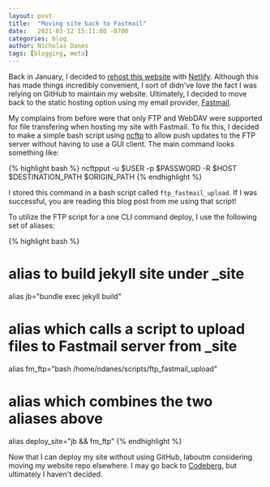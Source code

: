 ```yaml
---
layout: post
title:  "Moving site back to Fastmail"
date:   2021-03-12 15:11:00 -0700
categories: blog
author: Nicholas Danes
tags: [blogging, meta]
---
```


Back in January, I decided to [rehost this website](https://ndanes.com/blog/2021/01/23/moving-site-to-netlify/) with [Netlify](https://netlify.com). Although this has made things incredibly convenient, I sort of didn've love the fact I was relying on GitHub to maintain my website. Ultimately, I decided to move back to the static hosting option using my email provider, [Fastmail](https://fastmail.com).

My complains from before were that only FTP and WebDAV were supported for file transfering when hosting my site with Fastmail. To fix this, I decided to make a simple bash script using [ncftp](https://www.ncftp.com/ncftp/doc/ncftpput.html) to allow push updates to the FTP server without having to use a GUI client. The main command looks something like:

{% highlight bash %}
ncftpput -u $USER -p $PASSWORD -R $HOST $DESTINATION_PATH $ORIGIN_PATH
{% endhighlight %}

I stored this command in a bash script called <code>ftp_fastmail_upload</code>. If I was successful, you are reading this blog post from me using that script!

To utilize the FTP script for a one CLI command deploy, I use the following set of aliases:

{% highlight bash %}
# alias to build jekyll site under _site
alias jb="bundle exec jekyll build"
# alias which calls a script to upload files to Fastmail server from _site
alias fm_ftp="bash /home/ndanes/scripts/ftp_fastmail_upload"
# alias which combines the two aliases above
alias deploy_site="jb && fm_ftp"
{% endhighlight %}

Now that I can deploy my site without using GitHub, Iaboutm considering moving my website repo elsewhere. I may go back to [Codeberg](https://codeberg.org), but ultimately I haven't decided.

